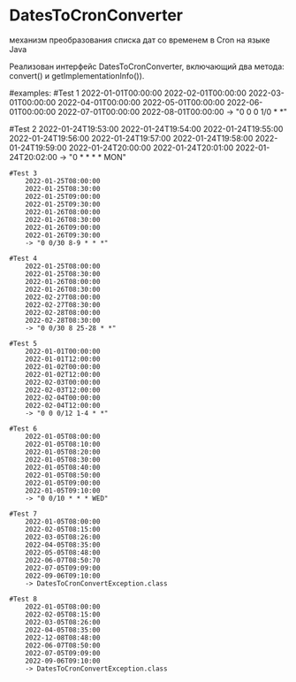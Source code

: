 # DatesToCronConverter
механизм преобразования списка дат со временем в Cron на языке Java

Реализован интерфейс DatesToCronConverter, включающий два метода: convert() и getImplementationInfo()). 

#examples:
    #Test 1
        2022-01-01T00:00:00
        2022-02-01T00:00:00
        2022-03-01T00:00:00
        2022-04-01T00:00:00
        2022-05-01T00:00:00
        2022-06-01T00:00:00
        2022-07-01T00:00:00
        2022-08-01T00:00:00
        -> "0 0 0 1/0 * *"

   #Test 2
        2022-01-24T19:53:00
        2022-01-24T19:54:00
        2022-01-24T19:55:00
        2022-01-24T19:56:00
        2022-01-24T19:57:00
        2022-01-24T19:58:00
        2022-01-24T19:59:00
        2022-01-24T20:00:00
        2022-01-24T20:01:00
        2022-01-24T20:02:00
        -> "0 * * * * MON"

    #Test 3
        2022-01-25T08:00:00
        2022-01-25T08:30:00
        2022-01-25T09:00:00
        2022-01-25T09:30:00
        2022-01-26T08:00:00
        2022-01-26T08:30:00
        2022-01-26T09:00:00
        2022-01-26T09:30:00
        -> "0 0/30 8-9 * * *"

    #Test 4
        2022-01-25T08:00:00
        2022-01-25T08:30:00
        2022-01-26T08:00:00
        2022-01-26T08:30:00
        2022-02-27T08:00:00
        2022-02-27T08:30:00
        2022-02-28T08:00:00
        2022-02-28T08:30:00
        -> "0 0/30 8 25-28 * *"

    #Test 5
        2022-01-01T00:00:00
        2022-01-01T12:00:00
        2022-01-02T00:00:00
        2022-01-02T12:00:00
        2022-02-03T00:00:00
        2022-02-03T12:00:00
        2022-02-04T00:00:00
        2022-02-04T12:00:00
        -> "0 0 0/12 1-4 * *"

    #Test 6
        2022-01-05T08:00:00
        2022-01-05T08:10:00
        2022-01-05T08:20:00
        2022-01-05T08:30:00
        2022-01-05T08:40:00
        2022-01-05T08:50:00
        2022-01-05T09:00:00
        2022-01-05T09:10:00
        -> "0 0/10 * * * WED"

    #Test 7
        2022-01-05T08:00:00
        2022-02-05T08:15:00
        2022-03-05T08:26:00
        2022-04-05T08:35:00
        2022-05-05T08:48:00
        2022-06-07T08:50:70
        2022-07-05T09:09:00
        2022-09-06T09:10:00
        -> DatesToCronConvertException.class

    #Test 8
        2022-01-05T08:00:00
        2022-02-05T08:15:00
        2022-03-05T08:26:00
        2022-04-05T08:35:00
        2022-12-08T08:48:00
        2022-06-07T08:50:00
        2022-07-05T09:09:00
        2022-09-06T09:10:00
        -> DatesToCronConvertException.class

